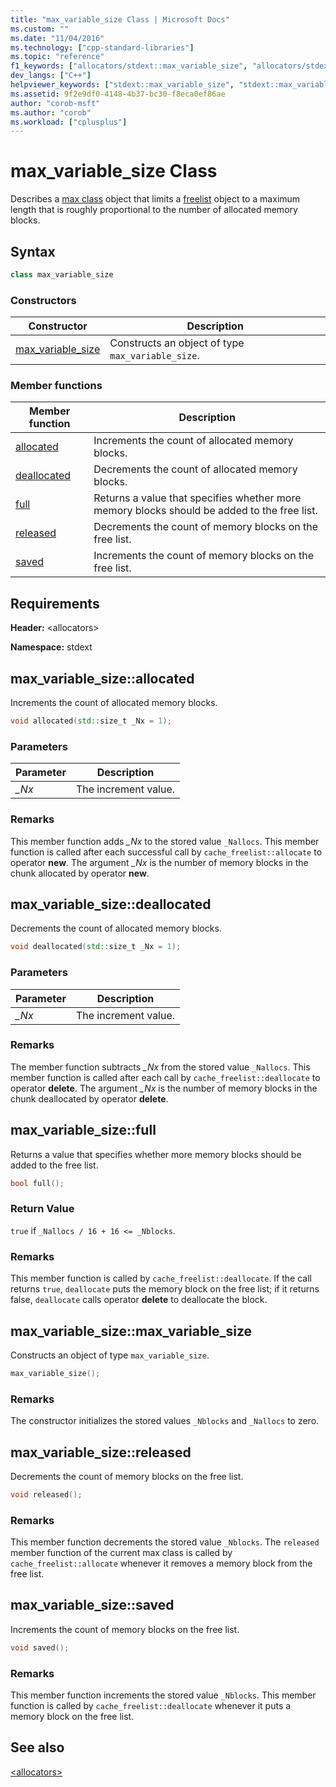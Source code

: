 ```yaml
---
title: "max_variable_size Class | Microsoft Docs"
ms.custom: ""
ms.date: "11/04/2016"
ms.technology: ["cpp-standard-libraries"]
ms.topic: "reference"
f1_keywords: ["allocators/stdext::max_variable_size", "allocators/stdext::max_variable_size::allocated", "allocators/stdext::max_variable_size::deallocated", "allocators/stdext::max_variable_size::full", "allocators/stdext::max_variable_size::released", "allocators/stdext::max_variable_size::saved"]
dev_langs: ["C++"]
helpviewer_keywords: ["stdext::max_variable_size", "stdext::max_variable_size [C++], allocated", "stdext::max_variable_size [C++], deallocated", "stdext::max_variable_size [C++], full", "stdext::max_variable_size [C++], released", "stdext::max_variable_size [C++], saved"]
ms.assetid: 9f2e9df0-4148-4b37-bc30-f8eca0ef86ae
author: "corob-msft"
ms.author: "corob"
ms.workload: ["cplusplus"]
---
```

# max_variable_size Class

Describes a [max class](../standard-library/allocators-header.md) object that limits a [freelist](../standard-library/freelist-class.md) object to a maximum length that is roughly proportional to the number of allocated memory blocks.

## Syntax

```cpp
class max_variable_size
```

### Constructors

|Constructor|Description|
|-|-|
|[max_variable_size](#max_variable_size)|Constructs an object of type `max_variable_size`.|

### Member functions

|Member function|Description|
|-|-|
|[allocated](#allocated)|Increments the count of allocated memory blocks.|
|[deallocated](#deallocated)|Decrements the count of allocated memory blocks.|
|[full](#full)|Returns a value that specifies whether more memory blocks should be added to the free list.|
|[released](#released)|Decrements the count of memory blocks on the free list.|
|[saved](#saved)|Increments the count of memory blocks on the free list.|

## Requirements

**Header:** \<allocators>

**Namespace:** stdext

## <a name="allocated"></a>  max_variable_size::allocated

Increments the count of allocated memory blocks.

```cpp
void allocated(std::size_t _Nx = 1);
```

### Parameters

|Parameter|Description|
|---------------|-----------------|
|*_Nx*|The increment value.|

### Remarks

This member function adds *_Nx* to the stored value `_Nallocs`. This member function is called after each successful call by `cache_freelist::allocate` to operator **new**. The argument *_Nx* is the number of memory blocks in the chunk allocated by operator **new**.

## <a name="deallocated"></a>  max_variable_size::deallocated

Decrements the count of allocated memory blocks.

```cpp
void deallocated(std::size_t _Nx = 1);
```

### Parameters

|Parameter|Description|
|---------------|-----------------|
|*_Nx*|The increment value.|

### Remarks

The member function subtracts *_Nx* from the stored value `_Nallocs`. This member function is called after each call by `cache_freelist::deallocate` to operator **delete**. The argument *_Nx* is the number of memory blocks in the chunk deallocated by operator **delete**.

## <a name="full"></a>  max_variable_size::full

Returns a value that specifies whether more memory blocks should be added to the free list.

```cpp
bool full();
```

### Return Value

`true` if `_Nallocs / 16 + 16 <= _Nblocks`.

### Remarks

This member function is called by `cache_freelist::deallocate`. If the call returns `true`, `deallocate` puts the memory block on the free list; if it returns false, `deallocate` calls operator **delete** to deallocate the block.

## <a name="max_variable_size"></a>  max_variable_size::max_variable_size

Constructs an object of type `max_variable_size`.

```cpp
max_variable_size();
```

### Remarks

The constructor initializes the stored values `_Nblocks` and `_Nallocs` to zero.

## <a name="released"></a>  max_variable_size::released

Decrements the count of memory blocks on the free list.

```cpp
void released();
```

### Remarks

This member function decrements the stored value `_Nblocks`. The `released` member function of the current max class is called by `cache_freelist::allocate` whenever it removes a memory block from the free list.

## <a name="saved"></a>  max_variable_size::saved

Increments the count of memory blocks on the free list.

```cpp
void saved();
```

### Remarks

This member function increments the stored value `_Nblocks`. This member function is called by `cache_freelist::deallocate` whenever it puts a memory block on the free list.

## See also

[\<allocators>](../standard-library/allocators-header.md)<br/>
